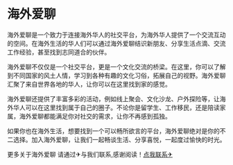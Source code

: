 # 海外爱聊

海外爱聊是一个致力于连接海外华人的社交平台，为海外华人提供了一个交流互动的空间。在海外生活的华人们可以通过海外爱聊结识新朋友、分享生活点滴、交流工作经验，甚至找到志同道合的伙伴。

海外爱聊不仅仅是一个社交平台，更是一个文化交流的桥梁。在这里，你可以了解到不同国家的风土人情，学习到各种有趣的文化习俗，拓展自己的视野。海外爱聊汇聚了来自世界各地的华人，让你可以在这里找到家的感觉。

海外爱聊还提供了丰富多彩的活动，例如线上聚会、文化沙龙、户外探险等，让海外华人可以在这里找到属于自己的圈子。不论你是留学生、工作移民，还是陪读家属，海外爱聊都能满足你对社交的需求，让你不再感到孤独。

如果你也在海外生活，想要找到一个可以畅所欲言的平台，海外爱聊绝对是你的不二选择。加入海外爱聊，让我们一起畅谈生活、分享喜悦，一起度过愉快的时光。

更多关于海外爱聊 请通过✈与我们联系,感谢阅读！[点我联系✈](https://web.G208.com)